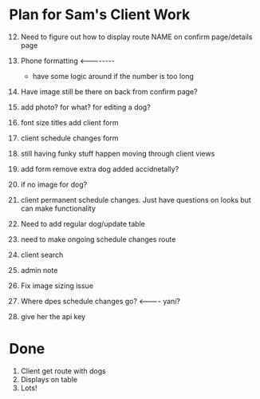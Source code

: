 # Plan for Sam's Client Work

12. Need to figure out how to display route NAME on confirm page/details page
15. Phone formatting <--------
    * have some logic around if the number is too long
17. Have image still be there on back from confirm page?
   
21. add photo? for what? for editing a dog?

28. font size titles add client form
33. client schedule changes form 
35. still having funky stuff happen moving through client views
36. add form remove extra dog added accidnetally?
37. if no image for dog?
40. client permanent schedule changes.  Just have questions on looks but can make functionality
41. Need to add regular dog/update table
42. need to make ongoing schedule changes route



22. client search 
23. admin note
11. Fix image sizing issue
18. Where dpes schedule changes go? <---- yani?
39. give her the api key



# Done
1. Client get route with dogs
2. Displays on table
3. Lots! 

